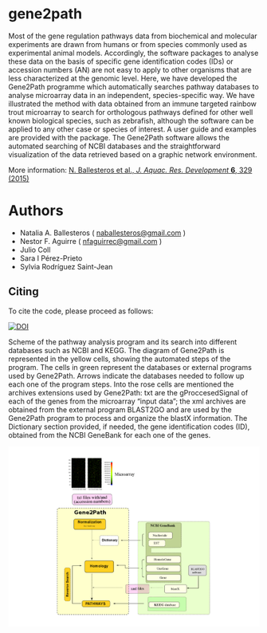 # gene2path

Most of the gene regulation pathways data from biochemical and molecular experiments are drawn from humans or from species commonly used as experimental animal models. Accordingly, the software packages to analyse these data on the basis of specific gene identification codes (IDs) or accession numbers (AN) are not easy to apply to other organisms that are less characterized at the genomic level. Here, we have developed the Gene2Path programme which automatically searches pathway databases to analyse microarray data in an independent, species-specific way. We have illustrated the method with data obtained from an immune targeted rainbow trout microarray to search for orthologous pathways defined for other well known biological species, such as zebrafish, although the software can be applied to any other case or species of interest. A user guide and examples are provided with the package. The Gene2Path software allows the automated searching of NCBI databases and the straightforward visualization of the data retrieved based on a graphic network environment.

More information: [N. Ballesteros et al., *J. Aquac. Res. Development* **6**, 329 (2015)](https://www.omicsonline.org/open-access/gene2path-a-data-analysis-tool-to-study-fish-gene-pathways-by-automatic-search-of-orthologous-genes-2155-9546-1000329.php?aid=47057)

# Authors
* Natalia A. Ballesteros ( naballesteros@gmail.com )
* Nestor F. Aguirre ( nfaguirrec@gmail.com )
* Julio Coll
* Sara I Pérez-Prieto
* Sylvia Rodríguez Saint-Jean

## Citing

To cite the code, please proceed as follows:

[![DOI](https://zenodo.org/badge/91266409.svg)](https://zenodo.org/badge/latestdoi/91266409)

Scheme of the pathway analysis program and its search into different databases such as NCBI and KEGG. The diagram of Gene2Path is represented in the yellow cells, showing the automated steps of the program. The cells in green represent the databases or external programs used by Gene2Path. Arrows indicate the databases needed to follow up each one of the program steps. Into the rose cells are mentioned the archives extensions used by Gene2Path: txt are the gProccesedSignal of each of the genes from the microarray “input data”; the xml archives are obtained from the external program BLAST2GO and are used by the Gene2Path program to process and organize the blastX information. The Dictionary section provided, if needed, the gene identification codes (ID), obtained from the NCBI GeneBank for each one of the genes.

![Terminal](cgi-bin/gene2path.png)

